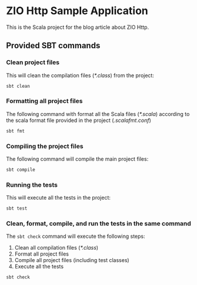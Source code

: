 # ZIO Http Sample Application

This is the Scala project for the blog article about ZIO Http.

## Provided SBT commands

### Clean project files

This will clean the compilation files (_*.class_) from the project:

```bash
sbt clean
```

### Formatting all project files

The following command with format all the Scala files (_*.scala_) according to the scala format file provided in the
project (_.scalafmt.conf_)

```bash
sbt fmt
```

### Compiling the project files

The following command will compile the main project files:

```bash
sbt compile
```

### Running the tests

This will execute all the tests in the project:

```bash
sbt test
```

### Clean, format, compile, and run the tests in the same command

The `sbt check` command will execute the following steps:

1. Clean all compilation files (_*.class_)
2. Format all project files
3. Compile all project files (including test classes)
4. Execute all the tests

```bash
sbt check
```


